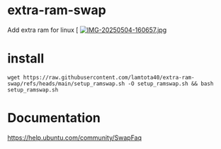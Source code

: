 # extra-ram-swap
Add extra ram for linux
[![<img src="https://i.postimg.cc/X72JFYKG/IMG-20250504-160657.jpg" width="50%">](https://postimg.cc/hfdcRg5c)
[![IMG-20250504-160657.jpg](https://i.postimg.cc/X72JFYKG/IMG-20250504-160657.jpg)](https://postimg.cc/hfdcRg5c)

# install
```console
wget https://raw.githubusercontent.com/lamtota40/extra-ram-swap/refs/heads/main/setup_ramswap.sh -O setup_ramswap.sh && bash setup_ramswap.sh
```
# Documentation
https://help.ubuntu.com/community/SwapFaq
